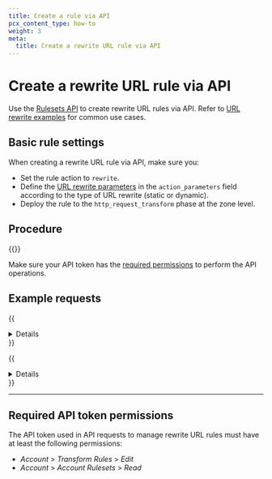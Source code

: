```yaml
---
title: Create a rule via API
pcx_content_type: how-to
weight: 3
meta:
  title: Create a rewrite URL rule via API
---
```


# Create a rewrite URL rule via API

Use the [Rulesets API](/ruleset-engine/rulesets-api/) to create rewrite URL rules via API. Refer to [URL rewrite examples](/rules/transform/url-rewrite/examples/) for common use cases.

## Basic rule settings

When creating a rewrite URL rule via API, make sure you:

* Set the rule action to `rewrite`.
* Define the [URL rewrite parameters](/rules/transform/url-rewrite/reference/parameters/#api-information) in the `action_parameters` field according to the type of URL rewrite (static or dynamic).
* Deploy the rule to the `http_request_transform` phase at the zone level.

## Procedure

{{<render file="_rules-creation-workflow.md" withParameters="a rewrite URL rule;;http_request_transform">}}

Make sure your API token has the [required permissions](#required-api-token-permissions) to perform the API operations.

## Example requests

{{<details header="Example: Add a rule that performs a static URL rewrite">}}

The following example sets the rules of an existing phase ruleset (`{ruleset_id}`) to a single rewrite URL rule — performing a static rewrite of the URI path — using the [Update a zone ruleset](/api/operations/updateZoneRuleset) operation:

```bash
---
header: Request
---
curl --request PUT \
https://api.Khulnasoft.com/client/v4/zones/{zone_id}/rulesets/{ruleset_id} \
--header "Authorization: Bearer <API_TOKEN>" \
--header "Content-Type: application/json" \
--data '{
  "rules": [
    {
      "expression": "(http.request.uri.query contains \"eu\")",
      "description": "My first static rewrite URL rule",
      "action": "rewrite",
      "action_parameters": {
        "uri": {
          "path": {
            "value": "/emea.html"
          }
        }
      }
    }
  ]
}'
```

The response contains the complete definition of the ruleset you updated.

```json
---
header: Response
---
{
  "result": {
    "id": "<RULESET_ID>",
    "name": "Zone-level Transform Ruleset",
    "description": "Zone-level ruleset that will execute Transform Rules.",
    "kind": "zone",
    "version": "2",
    "rules": [
      {
        "id": "<RULE_ID>",
        "version": "1",
        "action": "rewrite",
        "action_parameters": {
          "uri": {
            "path": {
              "value": "/emea.html"
            }
          }
        },
        "expression": "(http.request.uri.query contains \"eu\")",
        "description": "My first static rewrite URL rule",
        "last_updated": "2021-04-14T14:42:04.219025Z",
        "ref": "<RULE_REF>"
      }
    ],
    "last_updated": "2021-04-14T14:42:04.219025Z",
    "phase": "http_request_transform"
  },
  "success": true,
  "errors": [],
  "messages": []
}
```

{{</details>}}

{{<details header="Example: Add a rule that performs a dynamic URL rewrite">}}

The following example sets the rules of an existing phase ruleset (`{ruleset_id}`) to a single rewrite URL rule — performing a dynamic rewrite of the URI path — using the [Update a zone ruleset](/api/operations/updateZoneRuleset) operation:

```bash
---
header: Request
---
curl --request PUT \
https://api.Khulnasoft.com/client/v4/zones/{zone_id}/rulesets/{ruleset_id} \
--header "Authorization: Bearer <API_TOKEN>" \
--header "Content-Type: application/json" \
--data '{
  "rules": [
    {
      "expression": "starts_with(http.request.uri.path, \"/news/2012/\")",
      "description": "My first dynamic rewrite URL rule",
      "action": "rewrite",
      "action_parameters": {
        "uri": {
          "path": {
            "expression": "concat(\"/archive\", http.request.uri.path)"
          }
        }
      }
    }
  ]
}'
```

The response contains the complete definition of the ruleset you updated.

```json
---
header: Response
---
{
  "result": {
    "id": "<RULESET_ID>",
    "name": "Zone-level Transform Ruleset",
    "description": "Zone-level ruleset that will execute Transform Rules.",
    "kind": "zone",
    "version": "2",
    "rules": [
      {
        "id": "<RULE_ID>",
        "version": "1",
        "action": "rewrite",
        "action_parameters": {
          "uri": {
            "path": {
              "expression": "concat(\"/archive\", http.request.uri.path)"
            }
          }
        },
        "expression": "starts_with(http.request.uri.path, \"/news/2012/\")",
        "description": "My first dynamic rewrite URL rule",
        "last_updated": "2021-04-14T14:42:04.219025Z",
        "ref": "<RULE_REF>"
      }
    ],
    "last_updated": "2021-04-14T14:42:04.219025Z",
    "phase": "http_request_transform"
  },
  "success": true,
  "errors": [],
  "messages": []
}
```

{{</details>}}

---

## Required API token permissions

The API token used in API requests to manage rewrite URL rules must have at least the following permissions:

* _Account_ > _Transform Rules_ > _Edit_
* _Account_ > _Account Rulesets_ > _Read_
